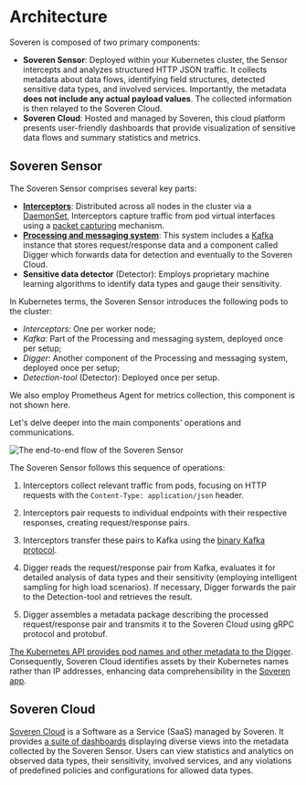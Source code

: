 # Architecture

Soveren is composed of two primary components:

* **Soveren Sensor**: Deployed within your Kubernetes cluster, the Sensor intercepts and analyzes structured HTTP JSON traffic. It collects metadata about data flows, identifying field structures, detected sensitive data types, and involved services. Importantly, the metadata **does not include any actual payload values**. The collected information is then relayed to the Soveren Cloud.
* **Soveren Cloud**: Hosted and managed by Soveren, this cloud platform presents user-friendly dashboards that provide visualization of sensitive data flows and summary statistics and metrics.

## Soveren Sensor

The Soveren Sensor comprises several key parts:

* [**Interceptors**](../traffic-interception/): Distributed across all nodes in the cluster via a [DaemonSet](https://kubernetes.io/docs/concepts/workloads/controllers/daemonset/), Interceptors capture traffic from pod virtual interfaces using a [packet capturing](https://www.tcpdump.org/) mechanism.
* [**Processing and messaging system**](../traffic-processing/): This system includes a [Kafka](https://kafka.apache.org/) instance that stores request/response data and a component called Digger which forwards data for detection and eventually to the Soveren Cloud.
* **Sensitive data detector** (Detector): Employs proprietary machine learning algorithms to identify data types and gauge their sensitivity.

In Kubernetes terms, the Soveren Sensor introduces the following pods to the cluster:

* _Interceptors_: One per worker node;
* _Kafka_: Part of the Processing and messaging system, deployed once per setup;
* _Digger_: Another component of the Processing and messaging system, deployed once per setup;
* _Detection-tool_ (Detector): Deployed once per setup.

We also employ Prometheus Agent for metrics collection, this component is not shown here.

Let's delve deeper into the main components' operations and communications.

![The end-to-end flow of the Soveren Sensor](../../img/architecture/sensor-flow.png "The end-to-end flow of the Soveren Sensor")

The Soveren Sensor follows this sequence of operations:

1. Interceptors collect relevant traffic from pods, focusing on HTTP requests with the `Content-Type: application/json` header.

2. Interceptors pair requests to individual endpoints with their respective responses, creating request/response pairs.

3. Interceptors transfer these pairs to Kafka using the [binary Kafka protocol](https://kafka.apache.org/protocol.html).

4. Digger reads the request/response pair from Kafka, evaluates it for detailed analysis of data types and their sensitivity (employing intelligent sampling for high load scenarios). If necessary, Digger forwards the pair to the Detection-tool and retrieves the result.

5. Digger assembles a metadata package describing the processed request/response pair and transmits it to the Soveren Cloud using gRPC protocol and protobuf.

[The Kubernetes API provides pod names and other metadata to the Digger](../k8s-metadata/). Consequently, Soveren Cloud identifies assets by their Kubernetes names rather than IP addresses, enhancing data comprehensibility in the [Soveren app](https://app.soveren.io/).

## Soveren Cloud

[Soveren Cloud](https://app.soveren.io/) is a Software as a Service (SaaS) managed by Soveren. It provides [a suite of dashboards](../../user-guide/overview/) displaying diverse views into the metadata collected by the Soveren Sensor. Users can view statistics and analytics on observed data types, their sensitivity, involved services, and any violations of predefined policies and configurations for allowed data types.
